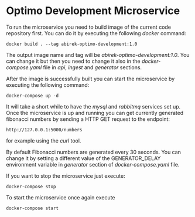 # Optimo Development Microservice


To run the microservice you need to build image of the current code repository first.
You can do it by executing the following *docker* command:

`docker build . --tag abirek-optimo-development:1.0`

The output image name and tag will be *abirek-optimo-development:1.0*.
You can change it but then you need to change it also in the *docker-compose.yaml* file 
in *api*, *ingest* and *generator* sections.

After the image is successfully built you can start the microservice by executing
the following command:

`docker-compose up -d`

It will take a short while to have the *mysql* and *rabbitmq* services set up. 
Once the microservice is up and running you can get currently generated fibonacci numbers
by sending a HTTP GET request to the endpoint: 

`http://127.0.0.1:5000/numbers`

for example using the *curl* tool.

By default Fibonacci numbers are generated every 30 seconds. 
You can change it by setting a different value of the GENERATOR_DELAY environment variable
in *generator* section of *docker-compose.yaml* file.

If you want to stop the microservice just execute:

`docker-compose stop`

To start the microservice once again execute

`docker-compose start`